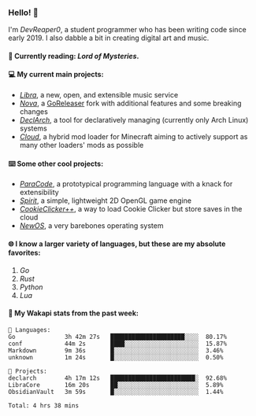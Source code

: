 ### Hello! 👋

I'm _DevReaper0_, a student programmer who has been writing code since early 2019. I also dabble a bit in creating digital art and music.

#### 📖 Currently reading: *Lord of Mysteries*.

#### 💻 My current main projects:

-   _[Libra](https://github.com/LibraMusic)_, a new, open, and extensible music service
-   _[Nova](https://github.com/LibraMusic/Nova)_, a [GoReleaser](https://github.com/goreleaser/goreleaser) fork with additional features and some breaking changes
-   _[DeclArch](https://github.com/DevReaper0/declarch)_, a tool for declaratively managing (currently only Arch Linux) systems
-   _[Cloud](https://github.com/CloudLoaderMC/CloudLoader)_, a hybrid mod loader for Minecraft aiming to actively support as many other loaders' mods as possible

#### ⌨️ Some other cool projects:

-   _[ParaCode](https://github.com/ParaCodeLang/ParaCode)_, a prototypical programming language with a knack for extensibility
-   _[Spirit](https://gitlab.com/DevReaper0/SpiritEngine)_, a simple, lightweight 2D OpenGL game engine
-   _[CookieClicker++](https://github.com/DevReaper0/CookieClickerPlusPlus)_, a way to load Cookie Clicker but store saves in the cloud
-   _[NewOS](https://github.com/DevReaper0/NewOS)_, a very barebones operating system

#### 🌐 I know a larger variety of languages, but these are my absolute favorites:

1. _Go_
2. _Rust_
3. _Python_
4. _Lua_

#### 📡 My Wakapi stats from the past week:

```text
💾 Languages:
Go              3h 42m 27s   █████████████████████░░░░  80.17%
conf            44m 2s       ████░░░░░░░░░░░░░░░░░░░░░  15.87%
Markdown        9m 36s       █░░░░░░░░░░░░░░░░░░░░░░░░  3.46%
unknown         1m 24s       █░░░░░░░░░░░░░░░░░░░░░░░░  0.50%

💼 Projects:
declarch        4h 17m 12s   ████████████████████████░  92.68%
LibraCore       16m 20s      ██░░░░░░░░░░░░░░░░░░░░░░░  5.89%
ObsidianVault   3m 59s       █░░░░░░░░░░░░░░░░░░░░░░░░  1.44%

Total: 4 hrs 38 mins
```
